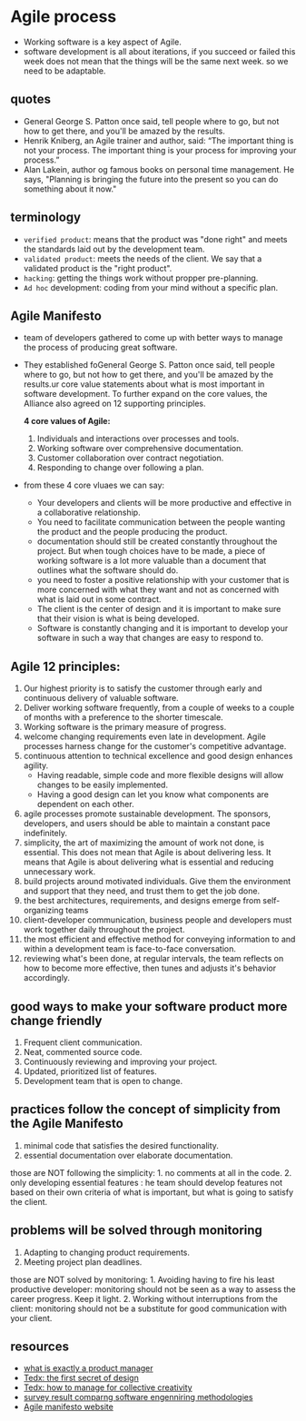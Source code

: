 # Agile process

* Working software is a key aspect of Agile.
* software development is all about iterations, if you succeed or failed this week does not mean that the things will be the same next week. so we need to be adaptable.

## quotes

* General George S. Patton once said, tell people where to go, but not how to get there, and you'll be amazed by the results.
* Henrik Kniberg, an Agile trainer and author, said: “The important thing is not your process. The important thing is your process for improving your process.”
* Alan Lakein, author og famous  books on personal time management. He says, "Planning is bringing the future into the present so you can do something about it now."

## terminology

* `verified product`:  means that the product was "done right" and meets the standards laid out by the development team.
* `validated product`:  meets the needs of the client. We say that a validated product is the "right product".
* `hacking`: getting the things work without propper pre-planning.
* `Ad hoc` development: coding from your mind without a specific plan.

## Agile Manifesto

* team of developers gathered to come up with better ways to manage the process of producing great software.
* They established foGeneral George S. Patton once said, tell people where to go, but not how to get there, and you'll be amazed by the results.ur core value statements about what is most important in software development. To further expand on the core values, the Alliance also agreed on 12 supporting principles.

  **4 core values of Agile:**

  1. Individuals and interactions over processes and tools.
  2. Working software over comprehensive documentation.
  3. Customer collaboration over contract negotiation.
  4. Responding to change over following a plan.

* from these 4 core vluaes we can say:
  * Your developers and clients will be more productive and effective in a collaborative relationship.
  * You need to facilitate communication between the people wanting the product and the people producing the product.
  * documentation should still be created constantly throughout the project. But when tough choices have to be made, a piece of working software is a lot more valuable than a document that outlines what the software should do.
  * you need to foster a positive relationship with your customer that is more concerned with what they want and not as concerned with what is laid out in some contract.
  * The client is the center of design and it is important to make sure that their vision is what is being developed.
  * Software is constantly changing and it is important to develop your software in such a way that changes are easy to respond to.

## Agile 12 principles:

1. Our highest priority is to satisfy the customer through early and continuous delivery of valuable software.
2. Deliver working software frequently, from a couple of weeks to a couple of months with a preference to the shorter timescale.
3. Working software is the primary measure of progress.
4. welcome changing requirements even late in development. Agile processes harness change for the customer's competitive advantage.
5. continuous attention to technical excellence and good design enhances agility.
   * Having readable, simple code and more flexible designs will allow changes to be easily implemented.
   * Having a good design can let you know what components are dependent on each other.
6. agile processes promote sustainable development. The sponsors, developers, and users should be able to maintain a constant pace indefinitely.
7. simplicity, the art of maximizing the amount of work not done, is essential. This does not mean that Agile is about delivering less. It means that Agile is about delivering what is essential and reducing unnecessary work.
8. build projects around motivated individuals. Give them the environment and support that they need, and trust them to get the job done.
9. the best architectures, requirements, and designs emerge from self-organizing teams
10. client-developer communication, business people and developers must work together daily throughout the project.
11. the most efficient and effective method for conveying information to and within a development team is face-to-face conversation.
12. reviewing what's been done, at regular intervals, the team reflects on how to become more effective, then tunes and adjusts it's behavior accordingly.

## good ways to make your software product more change friendly

1. Frequent client communication. 
2. Neat, commented source code. 
3. Continuously reviewing and improving your project. 
4. Updated, prioritized list of features.
5. Development team that is open to change.

## practices follow the concept of simplicity from the Agile Manifesto

1. minimal code that satisfies the desired functionality.
2. essential documentation over elaborate documentation.

those are NOT following the simplicity: 1. no comments at all in the code. 2. only developing essential features : he team should develop features not based on their own criteria of what is important, but what is going to satisfy the client.

## problems will be solved through monitoring

1. Adapting to changing product requirements.
2. Meeting project plan deadlines.

those are NOT solved by monitoring: 1. Avoiding having to fire his least productive developer: monitoring should not be seen as a way to assess the career progress. Keep it light. 2. Working without interruptions from the client: monitoring should not be a substitute for good communication with your client.

## resources

* [what is exactly a product manager](https://www.mindtheproduct.com/what-exactly-is-a-product-manager/)
* [Tedx: the first secret of design](https://www.ted.com/talks/tony_fadell_the_first_secret_of_design_is_noticing)
* [Tedx: how to manage for collective creativity](https://www.ted.com/talks/linda_hill_how_to_manage_for_collective_creativity)
* [survey result comparng software engenniring methodologies](http://www.ambysoft.com/surveys/success2013.html)
* [Agile manifesto website](https://agilemanifesto.org/)

